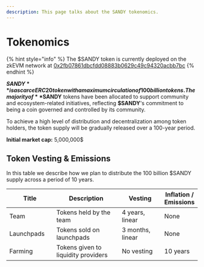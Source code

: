 ```yaml
---
description: This page talks about the SANDY tokenomics.
---
```


# Tokenomics

{% hint style="info" %}
The $SANDY token is currently deployed on the zkEVM network at [0x2fb07861dbcfdd08883b0629c49c94320acbb7bc](https://zkevm.polygonscan.com/token/0x2fb07861dbcfdd08883b0629c49c94320acbb7bc)
{% endhint %}

**$SANDY** is a scarce ERC20 token with a maximum circulation of 100 billion tokens. The majority of **$SANDY** tokens have been allocated to support community and ecosystem-related initiatives, reflecting **$SANDY**'s commitment to being a coin governed and controlled by its community.

To achieve a high level of distribution and decentralization among token holders, the token supply will be gradually released over a 100-year period.

**Initial market cap:** 5,000,000$

## Token Vesting & Emissions

In this table we describe how we plan to distribute the 100 billion $SANDY supply across a period of 10 years.

<table><thead><tr><th width="142.33333333333331">Title</th><th width="306">Description</th><th width="176">Vesting</th><th>Inflation / Emissions</th></tr></thead><tbody><tr><td>Team</td><td>Tokens held by the team</td><td>4 years, linear</td><td>None</td></tr><tr><td>Launchpads</td><td>Tokens sold on launchpads</td><td>3 months, linear</td><td>None</td></tr><tr><td>Farming</td><td>Tokens given to liquidity providers</td><td>No vesting</td><td>10 years</td></tr></tbody></table>
